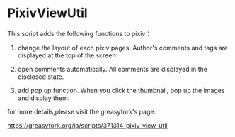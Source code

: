 # PixivViewUtil

This script adds the following functions to pixiv：

1. change the layout of each pixiv pages. Author's comments and tags are displayed at the top of the screen.

2. open comments automatically. All comments are displayed in the disclosed state.

3. add pop up function. When you click the thumbnail, pop up the images and display them.


for more details,please visit the greasyfork's page.

https://greasyfork.org/ja/scripts/371314-pixiv-view-util
